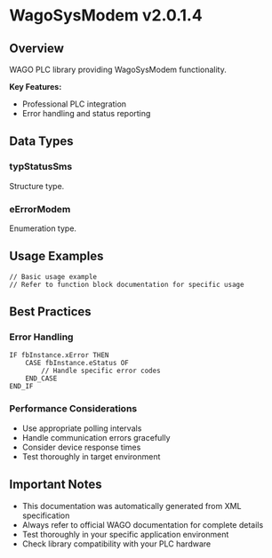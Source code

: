 # WagoSysModem v2.0.1.4

## Overview
WAGO PLC library providing WagoSysModem functionality.

**Key Features:**
- Professional PLC integration
- Error handling and status reporting

## Data Types

### typStatusSms
Structure type.

### eErrorModem
Enumeration type.

## Usage Examples

```iec
// Basic usage example
// Refer to function block documentation for specific usage
```

## Best Practices

### Error Handling
```iec
IF fbInstance.xError THEN
    CASE fbInstance.eStatus OF
        // Handle specific error codes
    END_CASE
END_IF
```

### Performance Considerations
- Use appropriate polling intervals
- Handle communication errors gracefully
- Consider device response times
- Test thoroughly in target environment

## Important Notes

- This documentation was automatically generated from XML specification
- Always refer to official WAGO documentation for complete details
- Test thoroughly in your specific application environment
- Check library compatibility with your PLC hardware

